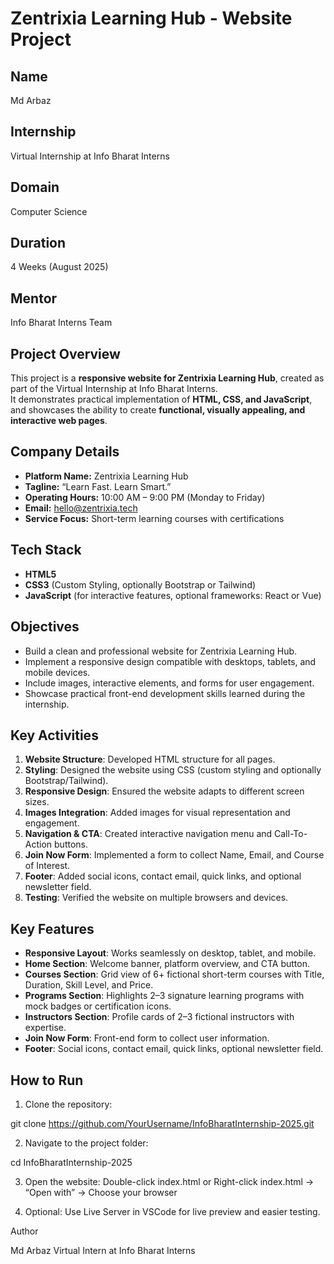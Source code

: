 # Zentrixia Learning Hub - Website Project

## Name
Md Arbaz  

## Internship
Virtual Internship at Info Bharat Interns  

## Domain
Computer Science  

## Duration
4 Weeks (August 2025)  

## Mentor
Info Bharat Interns Team  


## Project Overview
This project is a **responsive website for Zentrixia Learning Hub**, created as part of the Virtual Internship at Info Bharat Interns.  
It demonstrates practical implementation of **HTML, CSS, and JavaScript**, and showcases the ability to create **functional, visually appealing, and interactive web pages**.


## Company Details
- **Platform Name:** Zentrixia Learning Hub  
- **Tagline:** “Learn Fast. Learn Smart.”  
- **Operating Hours:** 10:00 AM – 9:00 PM (Monday to Friday)  
- **Email:** hello@zentrixia.tech  
- **Service Focus:** Short-term learning courses with certifications  


## Tech Stack
- **HTML5**  
- **CSS3** (Custom Styling, optionally Bootstrap or Tailwind)  
- **JavaScript** (for interactive features, optional frameworks: React or Vue)  


## Objectives
- Build a clean and professional website for Zentrixia Learning Hub.  
- Implement a responsive design compatible with desktops, tablets, and mobile devices.  
- Include images, interactive elements, and forms for user engagement.  
- Showcase practical front-end development skills learned during the internship.  


## Key Activities
1. **Website Structure**: Developed HTML structure for all pages.  
2. **Styling**: Designed the website using CSS (custom styling and optionally Bootstrap/Tailwind).  
3. **Responsive Design**: Ensured the website adapts to different screen sizes.  
4. **Images Integration**: Added images for visual representation and engagement.  
5. **Navigation & CTA**: Created interactive navigation menu and Call-To-Action buttons.  
6. **Join Now Form**: Implemented a form to collect Name, Email, and Course of Interest.  
7. **Footer**: Added social icons, contact email, quick links, and optional newsletter field.  
8. **Testing**: Verified the website on multiple browsers and devices.  


## Key Features
- **Responsive Layout**: Works seamlessly on desktop, tablet, and mobile.  
- **Home Section**: Welcome banner, platform overview, and CTA button.  
- **Courses Section**: Grid view of 6+ fictional short-term courses with Title, Duration, Skill Level, and Price.  
- **Programs Section**: Highlights 2–3 signature learning programs with mock badges or certification icons.  
- **Instructors Section**: Profile cards of 2–3 fictional instructors with expertise.  
- **Join Now Form**: Front-end form to collect user information.  
- **Footer**: Social icons, contact email, quick links, optional newsletter field.  


## How to Run
1. Clone the repository:  

git clone https://github.com/YourUsername/InfoBharatInternship-2025.git

2. Navigate to the project folder:

cd InfoBharatInternship-2025

3. Open the website:
Double-click index.html or
Right-click index.html → “Open with” → Choose your browser

4. Optional:
Use Live Server in VSCode for live preview and easier testing.


Author

Md Arbaz
Virtual Intern at Info Bharat Interns


